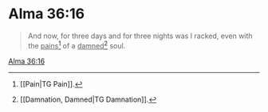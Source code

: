 # Alma 36:16

> And now, for three days and for three nights was I racked, even with the <u>pains</u>[^a] of a <u>damned</u>[^b] soul.

[Alma 36:16](https://www.churchofjesuschrist.org/study/scriptures/bofm/alma/36?lang=eng&id=p16#p16)


[^a]: [[Pain|TG Pain]].  
[^b]: [[Damnation, Damned|TG Damnation]].  
